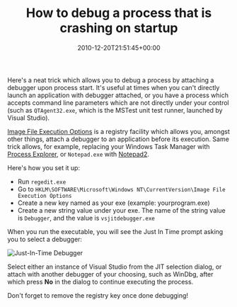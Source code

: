 ﻿---
title: How to debug a process that is crashing on startup
date: 2010-12-20T21:51:45+00:00
---
Here's a neat trick which allows you to debug a process by attaching a debugger upon process start. It's useful at times when you can't directly launch an application with debugger attached, or you have a process which accepts command line parameters which are not directly under your control (such as `QTAgent32.exe`, which is the MSTest unit test runner, launched by Visual Studio).

[Image File Execution Options](http://blogs.msdn.com/b/greggm/archive/2005/02/21/377663.aspx) is a registry facility which allows you, amongst other things, attach a debugger to an application before its execution. Same trick allows, for example, replacing your Windows Task Manager with [Process Explorer](http://technet.microsoft.com/en-us/sysinternals/bb896653.aspx), or `Notepad.exe` with [Notepad2](http://www.flos-freeware.ch/notepad2.html).

Here's how you set it up:

  * Run `regedit.exe`
  * Go to `HKLM\SOFTWARE\Microsoft\Windows NT\CurrentVersion\Image File Execution Options`
  * Create a new key named as your exe (example: yourprogram.exe)
  * Create a new string value under your exe. The name of the string value is `Debugger`, and the value is `vsjitdebugger.exe`

When you run the executable, you will see the Just In Time prompt asking you to select a debugger:

![Just-In-Time Debugger](http://i2.wp.com/i.imgur.com/CCxJz.png)

Select either an instance of Visual Studio from the JIT selection dialog, or attach with another debugger of your choosing, such as WinDbg, after which press **No** in the dialog to continue executing the process.

Don't forget to remove the registry key once done debugging!
